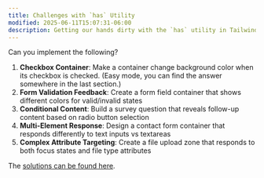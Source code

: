 ```yaml
---
title: Challenges with `has` Utility
modified: 2025-06-11T15:07:31-06:00
description: Getting our hands dirty with the `has` utility in Tailwind.
---
```


Can you implement the following?

1. **Checkbox Container**: Make a container change background color when its checkbox is checked. (Easy mode, you can find the answer somewhere in the last section.)
2. **Form Validation Feedback**: Create a form field container that shows different colors for valid/invalid states
3. **Conditional Content**: Build a survey question that reveals follow-up content based on radio button selection
4. **Multi-Element Response**: Design a contact form container that responds differently to text inputs vs textareas
5. **Complex Attribute Targeting**: Create a file upload zone that responds to both focus states and file type attributes

The [solutions can be found here](has-solutions).
